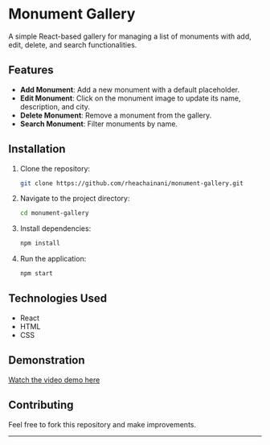 
# Monument Gallery  

A simple React-based gallery for managing a list of monuments with add, edit, delete, and search functionalities.  

## Features  
- **Add Monument**: Add a new monument with a default placeholder.  
- **Edit Monument**: Click on the monument image to update its name, description, and city.  
- **Delete Monument**: Remove a monument from the gallery.  
- **Search Monument**: Filter monuments by name.  

## Installation  
1. Clone the repository:  
   ```bash
   git clone https://github.com/rheachainani/monument-gallery.git
   ```
2. Navigate to the project directory:  
   ```bash
   cd monument-gallery
   ```
3. Install dependencies:  
   ```bash
   npm install
   ```
4. Run the application:  
   ```bash
   npm start
   ```

## Technologies Used  
- React  
- HTML
- CSS

## Demonstration 

[Watch the video demo here](https://youtu.be/qpZ4Ybjk5U4)

## Contributing  
Feel free to fork this repository and make improvements.  

---
